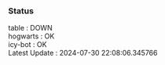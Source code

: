 ### Status


table : DOWN  
hogwarts : OK  
icy-bot : OK  
Latest Update : 2024-07-30 22:08:06.345766
